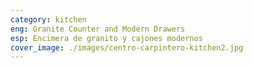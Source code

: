 ```yaml
---
category: kitchen
eng: Granite Counter and Modern Drawers
esp: Encimera de granito y cajones modernos
cover_image: ./images/centro-carpintero-kitchen2.jpg
---
```


